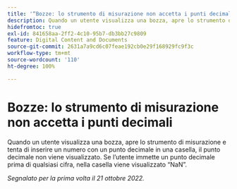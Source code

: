 ```yaml
---
title: '“Bozze: lo strumento di misurazione non accetta i punti decimali”'
description: Quando un utente visualizza una bozza, apre lo strumento di misurazione e tenta di inserire un numero con un punto decimale in una casella, il punto decimale non viene visualizzato. Se l’utente immette un punto decimale prima di qualsiasi cifra, nella casella viene visualizzato NaN.
hidefromtoc: true
exl-id: 841658aa-2ff2-4c10-95b7-db3bb27c9809
feature: Digital Content and Documents
source-git-commit: 2631a7a9cd6c07feae192cb0e29f168929fc9f3c
workflow-type: tm+mt
source-wordcount: '110'
ht-degree: 100%

---
```


# Bozze: lo strumento di misurazione non accetta i punti decimali

<!--Requested article.This article is on the WF and WFP TOC. -->

Quando un utente visualizza una bozza, apre lo strumento di misurazione e tenta di inserire un numero con un punto decimale in una casella, il punto decimale non viene visualizzato. Se l’utente immette un punto decimale prima di qualsiasi cifra, nella casella viene visualizzato “NaN”.

_Segnalato per la prima volta il 21 ottobre 2022._
